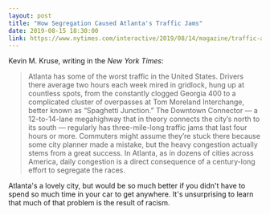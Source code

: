 ```yaml
---
layout: post
title: "How Segregation Caused Atlanta's Traffic Jams"
date: 2019-08-15 18:30:00
link: https://www.nytimes.com/interactive/2019/08/14/magazine/traffic-atlanta-segregation.html
---
```


Kevin M. Kruse, writing in the *New York Times*:

> Atlanta has some of the worst traffic in the United States. Drivers there average two hours each week mired in gridlock, hung up at countless spots, from the constantly clogged Georgia 400 to a complicated cluster of overpasses at Tom Moreland Interchange, better known as “Spaghetti Junction.” The Downtown Connector — a 12-to-14-lane megahighway that in theory connects the city’s north to its south — regularly has three-mile-long traffic jams that last four hours or more. Commuters might assume they’re stuck there because some city planner made a mistake, but the heavy congestion actually stems from a great success. In Atlanta, as in dozens of cities across America, daily congestion is a direct consequence of a century-long effort to segregate the races.

Atlanta's a lovely city, but would be so much better if you didn't have to spend so much time in your car to get anywhere. It's unsurprising to learn that much of that problem is the result of racism.
